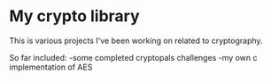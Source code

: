 # My crypto library

This is various projects I've been working on related to cryptography.

So far included:
   -some completed cryptopals challenges
   -my own c implementation of AES
